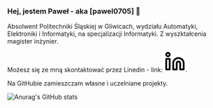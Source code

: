 ### Hej, jestem Paweł - aka [pawel0705] 👋

Absolwent Politechniki Śląskiej w Gliwicach, wydziału Automatyki, Elektroniki i Informatyki, na specjalizacji Informatyki. Z wyszktałcenia magister inżynier.

Możesz się ze mną skontaktować przez Linedin - link: [![website](./img/linkedin-light.svg)](https://www.linkedin.com/in/pawe%C5%82-salicki-3885391b6).

Na GitHubie zamieszczam własne i uczelniane projekty.

![Anurag's GitHub stats](https://github-readme-stats.vercel.app/api?username=pawel0705&theme=graywhite&show_icons=true)
